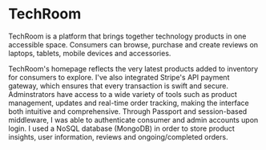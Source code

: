# TechRoom

TechRoom is a platform that brings together technology products in one accessible space. Consumers can browse, purchase and create reviews on laptops, tablets, mobile devices and accessories.

TechRoom's homepage reflects the very latest products added to inventory for consumers to explore. I've also integrated Stripe's API payment gateway, which ensures that every transaction is swift and secure. Adminstrators have access to a wide variety of tools such as product management, updates and real-time order tracking, making the interface both intuitive and comprehensive. Through Passport and session-based middleware, I was able to authenticate consumer and admin accounts upon login. I used a NoSQL database (MongoDB) in order to store product insights, user information, reviews and ongoing/completed orders.

